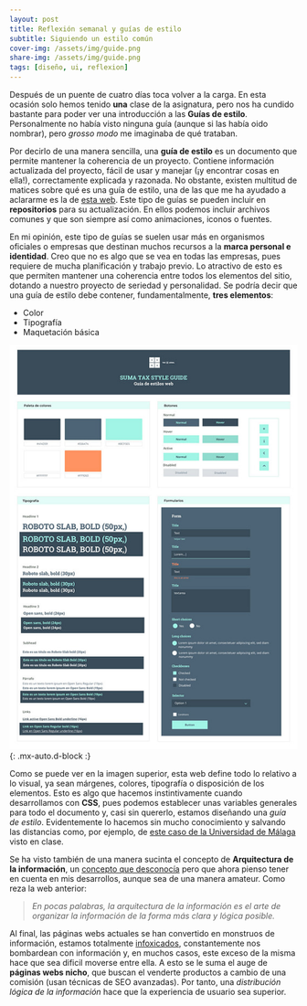 ```yaml
---
layout: post
title: Reflexión semanal y guías de estilo
subtitle: Siguiendo un estilo común
cover-img: /assets/img/guide.png
share-img: /assets/img/guide.png
tags: [diseño, ui, reflexion]
---
```


Después de un puente de cuatro días toca volver a la carga. En esta ocasión solo hemos tenido **una** clase de la asignatura, pero nos ha cundido bastante para poder ver una introducción a las **Guías de estilo**. Personalmente no había visto ninguna guía (aunque si las había oido nombrar), pero *grosso modo* me imaginaba de qué trataban.

Por decirlo de una manera sencilla, una **guía de estilo** es un documento que permite mantener la coherencia de un proyecto. Contiene información actualizada del proyecto, fácil de usar y manejar (¡y encontrar cosas en ella!), correctamente explicada y razonada. No obstante, existen multitud de matices sobre qué es una guía de estilo, una de las que me ha ayudado a aclararme es la de [esta web](https://glopdesign.com/guia-estilo-web/). Este tipo de guías se pueden incluir en **repositorios** para su actualización. En ellos podemos incluir archivos comunes y que son siempre así como animaciones, iconos o fuentes.

En mi opinión, este tipo de guías se suelen usar más en organismos oficiales o empresas que destinan muchos recursos a la **marca personal e identidad**. Creo que no es algo que se vea en todas las empresas, pues requiere de mucha planificación y trabajo previo. Lo atractivo de esto es que permiten mantener una coherencia entre todos los elementos del sitio, dotando a nuestro proyecto de seriedad y personalidad. Se podría decir que una guía de estilo debe contener, fundamentalmente, **tres elementos**:
- Color
- Tipografía
- Maquetación básica

![Ejemplo de guía de estilo](/assets/img/style.jpg){: .mx-auto.d-block :}

Como se puede ver en la imagen superior, esta web define todo lo relativo a lo visual, ya sean márgenes, colores, tipografía o disposición de los elementos. Esto es algo que hacemos instintivamente cuando desarrollamos con **CSS**, pues podemos establecer unas variables generales para todo el documento y, casi sin quererlo, estamos diseñando una *guía de estilo*. Evidentemente lo hacemos sin mucho conocimiento y salvando las distancias como, por ejemplo, de [este caso de la Universidad de Málaga](https://www.uma.es/media/files/GUIA_WEB.pdf) visto en clase.

Se ha visto también de una manera sucinta el concepto de **Arquitectura de la información**, un [concepto que desconocía](https://www.uifrommars.com/arquitectura-de-la-informacion/) pero que ahora pienso tener en cuenta en mis desarrollos, aunque sea de una manera amateur. Como reza la web anterior:

> *En pocas palabras, la arquitectura de la información es el arte de organizar la información de la forma más clara y lógica posible.*

Al final, las páginas webs actuales se han convertido en monstruos de información, estamos totalmente [infoxicados](https://www.webempresa.com/blog/que-es-infoxicacion.html), constantemente nos bombardean con información y, en muchos casos, este exceso de la misma hace que sea dificil moverse entre ella. A esto se le suma el auge de **páginas webs nicho**, que buscan el venderte productos a cambio de una comisión (usan técnicas de SEO avanzadas). Por tanto, una *distribución lógica de la información* hace que la experiencia de usuario sea superior.


